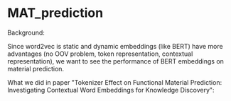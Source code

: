 # MAT_prediction
Background:

Since word2vec is static and dynamic embeddings (like BERT) have more advantages (no OOV problem, token representation, contextual representation), we want to see the performance of BERT embeddings on material prediction.

What we did in paper "Tokenizer Effect on Functional Material Prediction: Investigating Contextual Word Embeddings for Knowledge Discovery":



